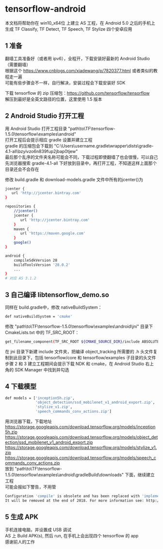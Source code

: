 # tensorflow-android
本文档将帮助你在 win10_x64位 上建立 AS 工程，在 Android 5.0 之后的手机上生成 TF Classify, TF Detect, TF Speech, TF Stylize 四个安卓应用  
## 1 准备
翻墙工具准备好（或者用 ipv6），全程开，下载安装好最新的 Android Studio（需要翻墙）  
根据这个 https://www.cnblogs.com/xiadewang/p/7820377.html 或者类似的教程走一遍  
可能有些步骤会不一样，自行解决，安装过程会下载安装好 SDK  

下载 tensorflow 的 zip 压缩包：https://github.com/tensorflow/tensorflow  
解压到最好是全英文路径的位置，这里使用 1.5 版本  
## 2 Android Studio 打开工程
用 Android Studio 打开工程目录 "path\to\TF\tensorflow-1.5.0\tensorflow\examples\android"   
打开工程后会提示相应 gradle 设置并建立工程  
gradle 的压缩包会下载到 "C:\Users\username\.gradle\wrapper\dists\gradle-4.1-all\bzyivzo6n839fup2jbap0tjew"  
最后那个乱序的文件夹名称可能会不同，下载过程即使翻墙了也会很慢，可以自己先浏览器搜索 gradle-4.1-all 下好放到目录中，再打开工程，不知道这样上面那个目录还会不会存在  

修改 build.gradle 和 download-models.gradle 文件中所有的jcenter()为  
```Bash
jcenter {
   url 'http://jcenter.bintray.com'
}
```
```Bash
repositories {
    //jcenter()
    jcenter {
       url 'http://jcenter.bintray.com'
    }
    maven {
       url 'https://maven.google.com'
    }
    google()
}
```
```Bash
android {
    compileSdkVersion 28
    buildToolsVersion '28.0.2'
    ...
}
# 对应 AS 3.1.2
```
## 3 自己编译 libtensorflow_demo.so
同样在 build.gradle中，修改 nativeBuildSystem：
```Bash
def nativeBuildSystem = 'cmake'
```
修改 "path\to\TF\tensorflow-1.5.0\tensorflow\examples\android\jni" 目录下 CmakeLists.txt 中的 TF_SRC_ROOT：
```Bash
get_filename_component(TF_SRC_ROOT ${CMAKE_SOURCE_DIR}/include ABSOLUTE)
```
在 jni 目录下新建 include 文件夹，把编译 object_tracking 所需要的 .h 头文件复制到此目录下，包括 tensorflow/core 和 tensorflow/examples 子目录的头文件  
步骤 2 和 3 建立工程期间会提示下载 NDK 和 cmake，在 Android Studio 右上角的 SDK Manager 中找到并勾选  
## 4 下载模型
```Bash
def models = ['inception5h.zip',
              'object_detection/ssd_mobilenet_v1_android_export.zip',
              'stylize_v1.zip',
              'speech_commands_conv_actions.zip']
```
用浏览器下载，下载地址  
https://storage.googleapis.com/download.tensorflow.org/models/inception5h.zip   
https://storage.googleapis.com/download.tensorflow.org/models/object_detection/ssd_mobilenet_v1_android_export.zip  
https://storage.googleapis.com/download.tensorflow.org/models/stylize_v1.zip  
https://storage.googleapis.com/download.tensorflow.org/models/speech_commands_conv_actions.zip  
放到 "path\to\TF\tensorflow-1.5.0\tensorflow\examples\android\gradleBuild\downloads" 下面，继续建立工程  
可能会报如下警告，不用管  
```Bash
Configuration 'compile' is obsolete and has been replaced with 'implementation' and 'api'.
It will be removed at the end of 2018. For more information see: http://d.android.com/r/tools/update-dependency-configurations.html
```
## 5 生成 APK
手机连接电脑，并设置成 USB 调试  
AS 上 Build APK(s), 然后 run, 在手机上会出现四个 tensorflow 的 app  
感谢前人的工作  
